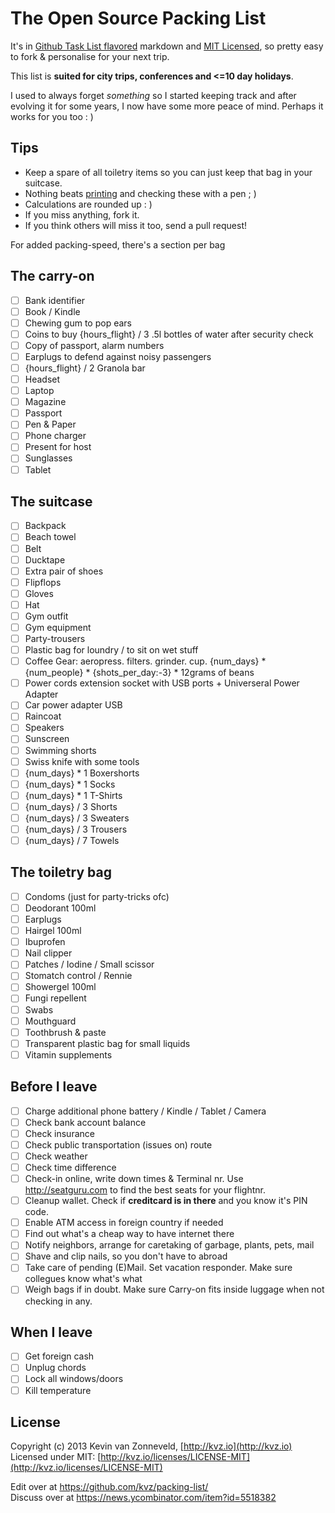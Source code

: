 # The Open Source Packing List

It's in 
[Github Task List flavored](https://github.com/blog/1375-task-lists-in-gfm-issues-pulls-comments)
markdown and 
[MIT Licensed](http://kvz.io/licenses/LICENSE-MIT), 
so pretty easy to fork & personalise for your next trip.

This list is **suited for city trips, conferences and <=10 day holidays**.

I used to always forget *something* so I started keeping track and after evolving it for some years, I now have some more peace of mind. Perhaps it works for you too : )

## Tips

- Keep a spare of all toiletry items so you can just keep that bag in your suitcase.
- Nothing beats [printing](https://raw.github.com/kvz/packing-list/master/README.md) 
and checking these with a pen ; )
- Calculations are rounded up : )
- If you miss anything, fork it.  
- If you think others will miss it too, send a pull request!

For added packing-speed, there's a section per bag

## The carry-on

- [ ] Bank identifier
- [ ] Book / Kindle
- [ ] Chewing gum to pop ears
- [ ] Coins to buy {hours_flight} / 3 .5l bottles of water after security check
- [ ] Copy of passport, alarm numbers
- [ ] Earplugs to defend against noisy passengers
- [ ] {hours_flight} / 2 Granola bar
- [ ] Headset
- [ ] Laptop
- [ ] Magazine
- [ ] Passport
- [ ] Pen & Paper
- [ ] Phone charger
- [ ] Present for host
- [ ] Sunglasses
- [ ] Tablet

## The suitcase

- [ ] Backpack
- [ ] Beach towel
- [ ] Belt
- [ ] Ducktape
- [ ] Extra pair of shoes
- [ ] Flipflops
- [ ] Gloves
- [ ] Hat
- [ ] Gym outfit
- [ ] Gym equipment
- [ ] Party-trousers
- [ ] Plastic bag for loundry / to sit on wet stuff
- [ ] Coffee Gear: aeropress. filters. grinder. cup. {num_days} * {num_people} * {shots_per_day:-3} * 12grams of beans
- [ ] Power cords extension socket with USB ports + Universeral Power Adapter
- [ ] Car power adapter USB
- [ ] Raincoat
- [ ] Speakers
- [ ] Sunscreen
- [ ] Swimming shorts
- [ ] Swiss knife with some tools
- [ ] {num_days} * 1 Boxershorts
- [ ] {num_days} * 1 Socks
- [ ] {num_days} * 1 T-Shirts
- [ ] {num_days} / 3 Shorts
- [ ] {num_days} / 3 Sweaters
- [ ] {num_days} / 3 Trousers
- [ ] {num_days} / 7 Towels

## The toiletry bag

- [ ] Condoms (just for party-tricks ofc)
- [ ] Deodorant 100ml
- [ ] Earplugs
- [ ] Hairgel 100ml
- [ ] Ibuprofen
- [ ] Nail clipper
- [ ] Patches / Iodine / Small scissor
- [ ] Stomatch control / Rennie
- [ ] Showergel 100ml
- [ ] Fungi repellent
- [ ] Swabs
- [ ] Mouthguard
- [ ] Toothbrush & paste
- [ ] Transparent plastic bag for small liquids
- [ ] Vitamin supplements

## Before I leave

- [ ] Charge additional phone battery / Kindle / Tablet / Camera
- [ ] Check bank account balance
- [ ] Check insurance
- [ ] Check public transportation (issues on) route
- [ ] Check weather
- [ ] Check time difference
- [ ] Check-in online, write down times & Terminal nr. Use http://seatguru.com to find the best seats for your flightnr.
- [ ] Cleanup wallet. Check if **creditcard is in there** and you know it's PIN code.
- [ ] Enable ATM access in foreign country if needed
- [ ] Find out what's a cheap way to have internet there
- [ ] Notify neighbors, arrange for caretaking of garbage, plants, pets, mail
- [ ] Shave and clip nails, so you don't have to abroad
- [ ] Take care of pending (E)Mail. Set vacation responder. Make sure collegues know what's what
- [ ] Weigh bags if in doubt. Make sure Carry-on fits inside luggage when not checking in any.

## When I leave

- [ ] Get foreign cash
- [ ] Unplug chords
- [ ] Lock all windows/doors
- [ ] Kill temperature

## License

Copyright (c) 2013 Kevin van Zonneveld, [http://kvz.io](http://kvz.io)  
Licensed under MIT: [http://kvz.io/licenses/LICENSE-MIT](http://kvz.io/licenses/LICENSE-MIT)

Edit over at https://github.com/kvz/packing-list/  
Discuss over at https://news.ycombinator.com/item?id=5518382
